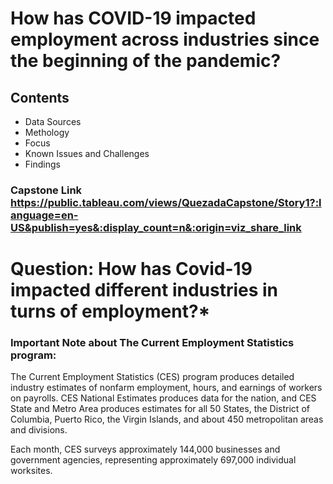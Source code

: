 # How has COVID-19 impacted employment across industries since the beginning of the pandemic?

## Contents

* Data Sources
* Methology
* Focus
* Known Issues and Challenges
* Findings


### Capstone Link <https://public.tableau.com/views/QuezadaCapstone/Story1?:language=en-US&publish=yes&:display_count=n&:origin=viz_share_link>

# Question: How has Covid-19 impacted different industries in turns of employment?*

### Important Note about The Current Employment Statistics program:
The Current Employment Statistics (CES) program produces detailed industry estimates of nonfarm employment, hours, and earnings of workers on payrolls. CES National Estimates produces data for the nation, and CES State and Metro Area produces estimates for all 50 States, the District of Columbia, Puerto Rico, the Virgin Islands, and about 450 metropolitan areas and divisions.

Each month, CES surveys approximately 144,000 businesses and government agencies, representing approximately 697,000 individual worksites.
